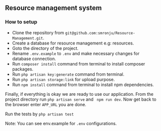 ## Resource management system

### How to setup
- Clone the repository from ```git@github.com:smronju/Resource-Management.git```.
- Create a database for resource management e.g: resources.
- Goto the directory of the project.
- Rename ```.env.example``` to ```.env``` and make necessary changes for database connection.
- Run ```composer install``` command from terminal to install composer packages.
- Run ```php artisan key:generate``` command from terminal.
- Run ```php artisan storage:link``` for upload purpose.
- Run ```npm install``` command from terminal to install npm dependencies.

Finally, if everything is okay we are ready to use our application. From the project directory run ```php artisan serve``` and ``` npm run dev```. Now get back to the browser enter ```APP_URL``` you are done.

Run the tests by ```php artisan test```

Note: You can see env.example for ```.env``` configurations. 
